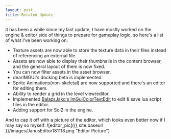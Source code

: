 ```yaml
---
layout: post
title: Belated Update
---
```


It has been a while since my last update, I have mostly worked on the engine & editor side of things to prepare for gameplay logic, so here's a list of what I've been working on:

* Texture assets are now able to store the texture data in their files instead of referencing an external file.
* Assets are now able to display their thumbnails in the content browser, and the general layout of them is now fixed.
* You can now filter assets in the asset browser.
* dearIMGUI's docking beta is implemented
* Sprite Animations(non-skeletal) are now supported and there's an editor for editing them.
* Ability to render a grid in the level view/editor.
* Implemented [BalazsJako's ImGuiColorTextEdit](https://github.com/BalazsJako/ImGuiColorTextEdit) to edit & save lua script files in the editor.
* Adding support for Sol2 in the engine.

And to cap it off with a picture of the editor, which looks even better now if I may say so myself:
![editor_pic]({{ site.baseurl }}/images/JanusEditor181118.png "Editor Picture")